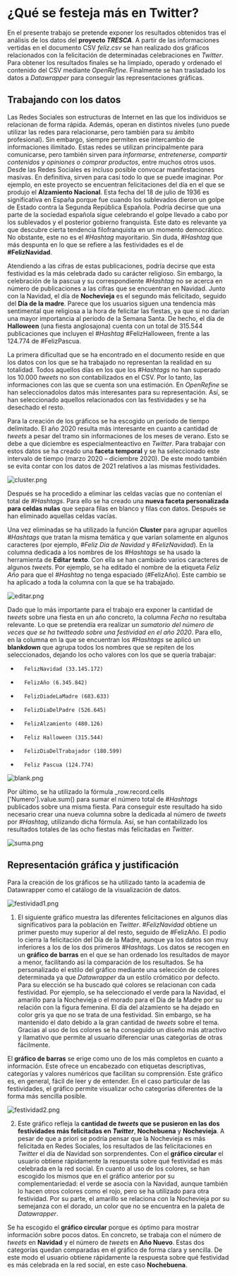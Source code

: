 # ¿Qué se festeja más en Twitter?

En el presente trabajo se pretende exponer los resultados obtenidos tras el análisis de los datos del **proyecto _TRESCA_**. A partir de las informaciones vertidas en el documento CSV _feliz.csv_ se han realizado dos gráficos relacionados con la felicitación de determinadas celebraciones en _Twitter_. Para obtener los resultados finales se ha limpiado, operado y ordenado el contenido del CSV mediante _OpenRefine_. Finalmente se han trasladado los datos a _Datawrapper_ para conseguir las representaciones gráficas.  

## Trabajando con los datos

Las Redes Sociales son estructuras de Internet en las que los individuos se relacionan de forma rápida. Además, operan en distintos niveles (uno puede utilizar las redes para relacionarse, pero también para su ámbito profesional). Sin embargo, siempre permiten ese intercambio de informaciones ilimitado. Estas redes se utilizan principalmente para comunicarse, pero también sirven para _informarse, entretenerse, compartir contenidos y opiniones o comprar productos_, entre muchos otros usos. Desde las Redes Sociales es incluso posible convocar manifestaciones masivas. En definitiva, sirven para casi todo lo que se puede imaginar. Por ejemplo, en este proyecto se encuentran felicitaciones del día en el que se produjo el **Alzamiento Nacional**. Esta fecha del 18 de julio de 1936 es significativa en España porque fue cuando los sublevados dieron un golpe de Estado contra la Segunda República Española. Podría decirse que una parte de la sociedad española sigue celebrando el golpe llevado a cabo por los sublevados y el posterior gobierno franquista. Este dato es relevante ya que descubre cierta tendencia filofranquista en un momento democrático. No obstante, este no es el _#Hashtag_ mayoritario. Sin duda, _#Hashtag_ que más despunta en lo que se refiere a las festividades es el de **#FelizNavidad**. 

Atendiendo a las cifras de estas publicaciones, podría decirse que esta festividad es la más celebrada dado su carácter religioso. Sin embargo, la celebración de la pascua y su correspondiente _#Hashtag_ no se acerca en número de publicaciones a las cifras que se encuentran en Navidad. Junto con la Navidad, el día de **Nochevieja** es el segundo más felicitado, seguido del **Día de la madre**. Parece que los usuarios siguen una tendencia más sentimental que religiosa a la hora de felicitar las fiestas, ya que si no darían una mayor importancia al período de la Semana Santa. De hecho, el día de **Halloween** (una fiesta anglosajona) cuenta con un total de 315.544 publicaciones que incluyen el _#Hashtag_ #FelizHalloween, frente a las 124.774 de #FelizPascua. 

La primera dificultad que se ha encontrado en el documento reside en que los datos con los que se ha trabajado no representan la realidad en su totalidad. Todos aquellos días en los que los _#Hashtags_ no han superado los 10.000 _tweets_ no son contabilizados en el CSV. Por lo tanto, las informaciones con las que se cuenta son una estimación. En _OpenRefine_ se han seleccionadolos datos más interesantes para su representación. Así, se han seleccionado aquellos relacionados con las festividades y se ha desechado el resto. 

Para la creación de los gráficos se ha escogido un período de tiempo delimitado. El año 2020 resulta más interesante en cuanto a cantidad de _tweets_ a pesar del tramo sin informaciones de los meses de verano. Esto se debe a que diciembre es especialmenteactivo en _Twitter_. Para trabajar con estos datos se ha creado una **faceta temporal** y se ha seleccionado este intervalo de tiempo (marzo 2020 – diciembre 2020). De este modo también se evita contar con los datos de 2021 relativos a las mismas festividades.  

![cluster.png](/img/cluster.png)

Después se ha procedido a eliminar las celdas vacías que no contenían el total de _#Hashtags_. Para ello se ha creado una **nueva faceta personalizada para celdas nulas** que separa filas en blanco y filas con datos. Después se han eliminado aquellas celdas vacías.  

Una vez eliminadas se ha utilizado la función **Cluster** para agrupar aquellos _#Hashtags_ que tratan la misma temática y que varían solamente en algunos caracteres (por ejemplo, _#Feliz Dia de Navidad_ y _#FelizNavidad_). En la columna dedicada a los nombres de los _#Hashtags_ se ha usado la herramienta de **Editar texto**. Con ella se han cambiado varios caracteres de algunos _tweets_. Por ejemplo, se ha editado el nombre de la etiqueta _Feliz Año_ para que el _#Hashtag_ no tenga espaciado (#FelizAño). Este cambio se ha aplicado a toda la columna con la que se ha trabajado. 

![editar.png](/img/editar.png)

Dado que lo más importante para el trabajo era exponer la cantidad de _tweets_ sobre una fiesta en un año concreto, la columna _Fecha_ no resultaba relevante. Lo que se pretendía era realizar un _sumatorio del número de veces que se ha twitteado sobre una festividad en el año 2020_. Para ello, en la columna en la que se encuentran los _#Hashtags_ se aplicó un **blankdown** que agrupa todos los nombres que se repiten de los seleccionados, dejando los ocho valores con los que se quería trabajar:

-       FelizNavidad (33.145.172)
-       FelizAño (6.345.842)
-       FelizDiadeLaMadre (683.633)
-       FelizDiaDelPadre (526.645)
-       FelizAlzamiento (480.126)
-       Feliz Halloween (315.544)
-       FelizDiaDelTrabajador (180.599)
-       Feliz Pascua (124.774)

![blank.png](/img/blank.png)

Por último, se ha utilizado la fórmula _row.record.cells ['Numero'].value.sum() para sumar el número total de _#Hashtags_ publicados sobre una misma fiesta. Para conseguir este resultado ha sido necesario crear una nueva columna sobre la dedicada al número de _tweets_ por _#Hashtag_, utilizando dicha fórmula. Así, se han contabilizado los resultados totales de las ocho fiestas más felicitadas en _Twitter_.

![suma.png](/img/suma.png)

## Representación gráfica y justificación 

Para la creación de los gráficos se ha utilizado tanto la academia de Datawrapper como el catálogo de la visualización de datos. 

![festividad1.png](/img/festividad1.png)

1. El siguiente gráfico muestra las diferentes felicitaciones en algunos días significativos para la población en _Twitter_. _#FelizNavidad_ obtiene un primer puesto muy superior al del resto, seguido de #FelizAño. El podio lo cierra la felicitación del Día de la Madre, aunque ya los datos son muy inferiores a los de los dos primeros _#Hashtags_. 
Los datos se recogen en un **gráfico de barras** en el que se han ordenado los resultados de mayor a menor, facilitando así la comparación de los resultados. Se ha personalizado el estilo del gráfico mediante una selección de colores determinada ya que _Datawrapper_ da un estilo crómático por defecto. Para su elección se ha buscado qué colores se relacionan con cada festividad. Por ejemplo, se ha seleccionado el verde para la Navidad, el amarillo para la Nochevieja o el morado para el Día de la Madre por su relación con la figura femenina. El día del alzamiento se ha dejado en color gris ya que no se trata de una festividad. Sin embargo, se ha mantenido el dato debido a la gran cantidad de _tweets_ sobre el tema. Gracias al uso de los colores se ha conseguido un diseño más atractivo y llamativo que permite al usuario diferenciar unas categorías de otras fácilmente. 

El **gráfico de barras** se erige como uno de los más completos en cuanto a información. Este ofrece un encabezado con etiquetas descriptivas, categorías y valores numéricos que facilitan su comprensión. Este gráfico es, en general, fácil de leer y de entender. En el caso particular de las festividades, el gráfico permite visualizar ocho categorías diferentes de la forma más sencilla posible.
 
![festividad2.png](/img/festividad2.png)

2. Este gráfico refleja la **cantidad de _tweets_ que se pusieron en las dos festividades más felicitadas en _Twitter_**, **Nochebuena** y **Nochevieja**. A pesar de que a priori se podría pensar que la Nochevieja es más felicitada en Redes Sociales, los resultados de las felicitaciones en _Twitter_ el día de Navidad son sorprendentes. Con el **gráfico circular** el usuario obtiene rápidamente la respuesta sobre qué festividad es más celebrada en la red social. En cuanto al uso de los colores, se han escogido los mismos que en el gráfico anterior por su complementariedad: el verde se asocia con la Navidad, aunque también lo hacen otros colores como el rojo, pero se ha utilizado para otra festividad. Por su parte, el amarillo se relaciona con la Nochevieja por su semejanza con el dorado, un color que no se encuentra en la paleta de _Datawrapper_.  

Se ha escogido el **gráfico circular** porque es óptimo para mostrar información sobre pocos datos. En concreto, se trabaja con el número de _tweets_ en **Navidad** y el número de _tweets_ en **Año Nuevo**. Estas dos categorías quedan comparadas en el gráfico de forma clara y sencilla. De este modo el usuario obtiene rápidamente la respuesta sobre qué festividad es más celebrada en la red social, en este caso **Nochebuena**.   

